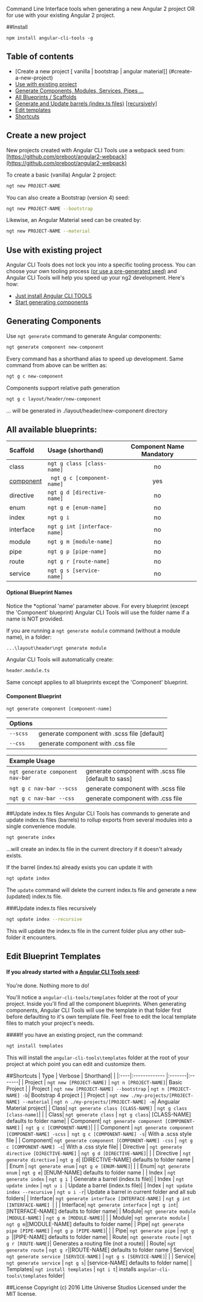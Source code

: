 Command Line Interface tools when generating a new Angular 2 project OR for use with your existing Angular 2 project. 

##Install 

`npm install angular-cli-tools -g`

## Table of contents

* [Create a new project [ vanilla | bootstrap | angular material]] (#create-a-new-project)
* [Use with existing project](#use-with-existing-project)
* [Generate Components, Modules, Services, Pipes ...](#generating-components)
* [All Blueprints / Scaffolds](#all-available-blueprints)
* [Generate and Update barrels (index.ts files)](#update-index.ts-files) [ [recursively] ](#update-index.ts-files-recursively)
* [Edit templates](#edit-blueprint-templates)
* [Shortcuts](#shrotcuts)



## Create a new project

New projects created with Angular CLI Tools use a webpack seed from: [https://github.com/preboot/angular2-webpack](https://github.com/preboot/angular2-webpack)
 
To create a basic (vanilla) Angular 2 project:
```bash
ngt new PROJECT-NAME
```

You can also create a Bootstrap (version 4) seed:
  
```bash
ngt new PROJECT-NAME --bootstrap
```

Likewise, an Angular Material seed can be created by:

```bash
ngt new PROJECT-NAME --material
```

## Use with existing project

Angular CLI Tools does not lock you into a specific tooling process. You can choose your own tooling process [(or use a pre-generated seed)](#create-a-new-project) and Angular CLI Tools will help you speed up your ng2 development. Here's how:

* [Just install Angular CLI TOOLS](#install)
* [Start generating components ](#generating-components)

 
## Generating Components
Use `ngt generate` command to generate Angular components:

```bash
ngt generate component new-component
```

Every command has a shorthand alias to speed up development. Same command from above can be written as:

```bash
ngt g c new-component 
```


Components support relative path generation
```bash
ngt g c layout/header/new-component 
```

... will be generated in ./layout/header/new-component directory 

## All available blueprints:

| Scaffold        | Usage (shorthand)| Component Name Mandatory|
|:------------- |:-------|:---:|
| class      | `ngt g class [class-name]`| no |
| [component](#component)      |` ngt g c [component-name]`| yes |
| directive      | `ngt g d [directive-name]`|no |
| enum      | `ngt g e [enum-name]`|no |
| index      | `ngt g i `|no |
| interface      | `ngt g int [interface-name]`|no |
| module      | `ngt g m [module-name]`|no |
| pipe      | `ngt g p [pipe-name]`|no |
| route      | `ngt g r [route-name]`|no |
| service      | `ngt g s [service-name]`|no |

#### Optional Blueprint Names
Notice the *optional 'name' parameter above. For every blueprint (except the 'Component' blueprint) Angular CLI Tools will use the folder name if a name is NOT provided.

If you are running a `ngt generate module` command (without a module name), in a folder:
```bash
...\layout\header\ngt generate module
```

Angular CLI Tools will automatically create:
```bash
header.module.ts
```

Same concept applies to all blueprints except the 'Component' blueprint.


#### Component Blueprint

`ngt generate component [component-name]`

| Options    | |
|:------------- |:-------|
| `--scss`     | generate component with .scss file [default] |
| `--css`      | generate component with .css file|


| Example Usage      | |
|:------------- |:-------|
| `ngt generate component nav-bar`     | generate component with .scss file [default to sass]|
| `ngt g c nav-bar --scss`      | generate component with .scss file|
| `ngt g c nav-bar --css`      | generate component with .css file| 


##Update index.ts files
Angular CLI Tools has commands to generate and update index.ts files (barrels) to rollup exports from several modules into a single convenience module.

```bash
ngt generate index
```

...will create an index.ts file in the current directory if it doesn't already exists.

If the barrel (index.ts) already exists you can update it with 
```bash
ngt update index
```
The `update` command will delete the current index.ts file and generate a new (updated) index.ts file.

###Update index.ts files recursively

```bash
ngt update index --recursive
```

This will update the index.ts file in the current folder plus any other sub-folder it encounters.

## Edit Blueprint Templates
#### If you already started with a [Angular CLI Tools seed](#create-a-new-project):
  
  You're done. Nothing more to do! 
  
  You'll notice a `angular-cli-tools/templates` folder at the root of your project. Inside you'll find all the component blueprints. When generating components, Angular CLI Tools will use the template in that folder first before defaulting to it's own template file. Feel free to edit the local template files to match your project's needs.
 
####If you have an existing project, run the command:
 
```bash
ngt install templates
```

This will install the `angular-cli-tools\templates` folder at the root of your project at which point you can edit  and customize them.


##Shortcuts
| Type        | Verbose        | Shorthand|  |
|:----|:------------- |:-------|:-------|
| Project | `ngt new [PROJECT-NAME]`      | `ngt n [PROJECT-NAME]`|  Basic Project |
| Project | `ngt new [PROJECT-NAME] --bootstrap`      | `ngt n [PROJECT-NAME] -b`| Bootstrap 4 project  |
| Project | `ngt new ./my-projects/[PROJECT-NAME] --material`      | `ngt n ./my-projects/[PROJECT-NAME] -m`|  Angualar Material project|
| Class| `ngt generate class [CLASS-NAME]`      | `ngt g class [class-name]`|  |
| Class| `ngt generate class`      | `ngt g class`| [CLASS-NAME] defaults to folder name|
| Component| `ngt generate component [COMPONENT-NAME]` |` ngt g c [COMPONENT-NAME]`|   |
| Component | `ngt generate component [COMPONENT-NAME] -scss` |` ngt g c [COMPONENT-NAME] -s`| With a .scss style file |
| Component| `ngt generate component [COMPONENT-NAME] -css` |` ngt g c [COMPONENT-NAME] -c`| With a .css style file|
| Directive | `ngt generate directive [DIRECTIVE-NAME]`      | `ngt g d [DIRECTIVE-NAME]`|   |
| Directive | `ngt generate directive`      | `ngt g d`| [DIRECTIVE-NAME] defaults to folder name  |
| Enum | `ngt generate enum`     | `ngt g e [ENUM-NAME]`|  |
| Enum| `ngt generate enum`     | `ngt g e`| [ENUM-NAME] defaults to folder name  |
| Index | `ngt generate index`     | `ngt g i `| Generate a barrel (index.ts file)|
| Index | `ngt update index`     | `ngt u i `| Update a barrel (index.ts file)|
| Index | `ngt update index --recursive`     | `ngt u i -r`| Update a barrel in current folder and all sub folders|
| Interface| `ngt generate interface [INTERFACE-NAME]`     | `ngt g int [INTERFACE-NAME] `|  |
| Interface| `ngt generate interface`     | `ngt g int`|[INTERFACE-NAME] defaults to folder name|
| Module| `ngt generate module [MODULE-NAME]`      | `ngt g m [MODULE-NAME]`|   |
| Module| `ngt generate module`      | `ngt g m`|[MODULE-NAME] defaults to folder name|
| Pipe| `ngt generate pipe [PIPE-NAME]`      | `ngt g p [PIPE-NAME]`|   |
| Pipe| `ngt generate pipe`      | `ngt g p `|[PIPE-NAME] defaults to folder name|
| Route| `ngt generate route`      | `ngt g r [ROUTE-NAME]`| Generates a routing file (not a route)|
| Route| `ngt generate route`      | `ngt g r`|[ROUTE-NAME] defaults to folder name
| Service| `ngt generate service [SERVICE-NAME]`      | `ngt g s [SERVICE-NAME]`|   |
| Service| `ngt generate service`      | `ngt g s`| [service-NAME] defaults to folder name|
| Templates| `ngt install templates`      | `ngt i t`| installs `angular-cli-tools\templates` folder|

 
 
##License
Copyright (c) 2016 Litte Universe Studios
Licensed under the MIT license.
